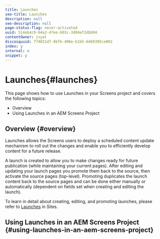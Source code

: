 ```yaml
---
title: Launches
seo-title: Launches
description: null
seo-description: null
page-status-flag: never-activated
uuid: 514eb4c9-64a2-47ee-b03c-3d04ef2dbb94
contentOwner: jsyal
discoiquuid: 774021d7-8bfb-400e-b1b5-6d69395ce002
index: y
internal: n
snippet: y
---
```


# Launches{#launches}

This page shows how to use Launches in your Screens project and covers the following topics:

* Overview
* Using Launches in an AEM Screens Project

## Overview {#overview}

Launches allows the Screens users to deploy a scheduled content update mechanism to roll out the changes and enable you to efficiently develop content for a future release.

A launch is created to allow you to make changes ready for future publication (while maintaining your current pages). After editing and updating your launch pages you promote them back to the source, then activate the source pages (top-level). Promoting duplicates the launch content back to the source pages and can be done either manually or automatically (dependent on fields set when creating and editing the launch).

To learn in detail about creating, editing, and promoting launches, please refer to [Launches](../../sites/authoring/using/launches.md) in Sites.

## Using Launches in an AEM Screens Project {#using-launches-in-an-aem-screens-project}

